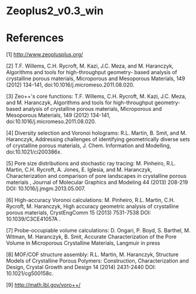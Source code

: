 # Zeoplus2_v0.3_win


# References


[1] http://www.zeoplusplus.org/


[2] T.F. Willems, C.H. Rycroft, M. Kazi, J.C. Meza, and M. Haranczyk, Algorithms and tools for high-throughput geometry- based analysis of crystalline porous materials, Microporous and Mesoporous Materials, 149 (2012) 134-141, doi:10.1016/j.micromeso.2011.08.020.


[3] Zeo++'s core functions: T.F. Willems, C.H. Rycroft, M. Kazi, J.C. Meza, and M. Haranczyk, Algorithms and tools for high-throughput geometry- based analysis of crystalline porous materials, Microporous and Mesoporous Materials, 149 (2012) 134-141, doi:10.1016/j.micromeso.2011.08.020.


[4] Diversity selection and Voronoi holograms: R.L. Martin, B. Smit, and M. Haranczyk, Addressing challenges of identifying geometrically diverse sets of crystalline porous materials, J. Chem. Information and Modelling, doi:10.1021/ci200386x.


[5] Pore size distributions and stochastic ray tracing: M. Pinheiro, R.L. Martin, C.H. Rycroft, A. Jones, E. Iglesia, and M. Haranczyk, Characterization and comparison of pore landscapes in crystalline porous materials , Journal of Molecular Graphics and Modeling 44 (2013) 208-219 DOI: 10.1016/j.jmgm.2013.05.007.


[6] High-accuracy Voronoi calculations: M. Pinheiro, R.L. Martin, C.H. Rycroft, M. Haranczyk, High accuracy geometric analysis of crystalline porous materials, CrystEngComm 15 (2013) 7531-7538 DOI: 10.1039/C3CE41057A .


[7] Probe-occupiable volume calculations: D. Ongari, P. Boyd, S. Barthel, M. Witman, M. Haranczyk, B. Smit, Accurate Characterization of the Pore Volume in Microporous Crystalline Materials, Langmuir in press


[8] MOF/COF structure assembly: R.L. Martin, M. Haranczyk, Structure Models of Crystalline Porous Polymers: Construction, Characterization and Design, Crystal Growth and Design 14 (2014) 2431-2440 DOI: 10.1021/cg500158c.


[9] http://math.lbl.gov/voro++/